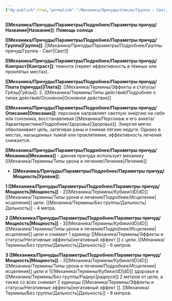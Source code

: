 ```yaml
---
{"dg-publish":true,"permalink":"/Механика/Причуды/Список/Группа - Свет/Помощь солнца/","noteIcon":"","created":"2025-09-07T13:19:27.215+03:00","updated":"2025-09-11T14:07:34.126+03:00"}
---
```




**[[Механика/Причуды/Параметры/Подробнее/Параметры причуд/Название\|Название]]**: **Помощь солнца**

**[[Механика/Причуды/Параметры/Подробнее/Параметры причуд/Группа\|Группа]]**: [[Механика/Причуды/Параметры/Подробнее/Группы причуд/Группа - Свет\|Свет]] 

**[[Механика/Причуды/Параметры/Подробнее/Параметры причуд/Контраст\|Контраст]]**: темнота (теряет эффективность в тёмных или проклятых местах). 

**[[Механика/Причуды/Параметры/Подробнее/Параметры причуд/Плата (причуда)\|Плата]]**: [[Механика/Термины/Эффекты и статусы/Грёзы\|Грёзы]]: 2. [[Механика/Термины/Типы действий/Подробнее о типах действий/Основное\|Основное действие]]

**[[Механика/Причуды/Параметры/Подробнее/Параметры причуд/Описание\|Описание]]**: персонаж направляет светлую энергию на себя или союзника, восстанавливая [[Механика/Персонаж и его анкета/Характеристики/Подробнее/Здоровье\|Здоровье]]. Энергия мягко обволакивает цель, затягивая раны и снимая лёгкие недуги. Однако в местах, насыщенных тьмой или проклятиями, эффективность лечения снижается. 

**[[Механика/Причуды/Параметры/Подробнее/Параметры причуд/Механика\|Механика]]** - данная причуда использует механику [[Механика/Термины/Типы урона и лечения/Лечение\|Лечение]]


- **[[Механика/Причуды/Параметры/Подробнее/Параметры причуд/Мощность\|Уровни]]**:

**1 [[Механика/Причуды/Параметры/Подробнее/Параметры причуд/Мощность\|Мощность]]** - 2[[Механика/Термины/Кубики/dD\|dD]] [[Механика/Термины/Типы урона и лечения/Подробнее/Исцеление\|исцеления]] цели. [[Механика/Термины/Без группы/Дальность\|Дальность]] - 4 метра.

**2 [[Механика/Причуды/Параметры/Подробнее/Параметры причуд/Мощность\|Мощность]]** - 3[[Механика/Термины/Кубики/dD\|dD]] [[Механика/Термины/Типы урона и лечения/Подробнее/Исцеление\|исцеления]] цели и снимает 1 единицу [[Механика/Термины/Эффекты и статусы/Негативные эффекты\|негативный эффект ]] с цели. [[Механика/Термины/Без группы/Дальность\|Дальность]] - 6 метров.

**3 [[Механика/Причуды/Параметры/Подробнее/Параметры причуд/Мощность\|Мощность]]** - 3[[Механика/Термины/Кубики/dD\|dD]] [[Механика/Термины/Типы урона и лечения/Подробнее/Исцеление\|исцеления]] цели и 1[[Механика/Термины/Кубики/dD\|dD]] здоровья в [[Механика/Термины/Без группы/Радиус\|радиусе]] 2 метров от цели, а также со всех снимает 2 единицы [[Механика/Термины/Эффекты и статусы/Негативные эффекты\|негативный эффект ]]. [[Механика/Термины/Без группы/Дальность\|Дальность]] - 8 метров.